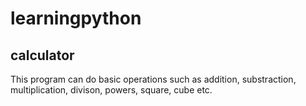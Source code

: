 # learningpython

## calculator
This program can do basic operations such as addition, substraction, multiplication, divison, powers, square, cube etc.